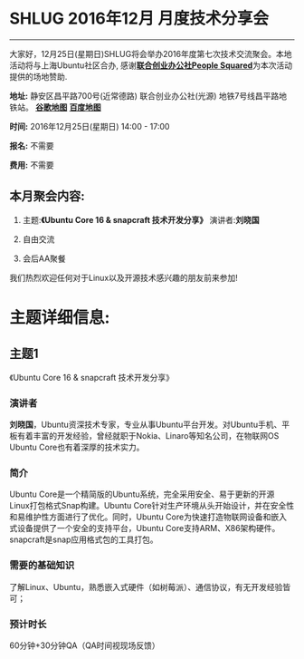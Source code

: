 # SHLUG 2016年12月 月度技术分享会
--------------------------------------------------------------------------------
大家好，12月25日(星期日)SHLUG将会举办2016年度第七次技术交流聚会。本地活动将与上海Ubuntu社区合办, 感谢[**联合创业办公社People Squared**](http://www.people-squared.com/lighthouse.html)为本次活动提供的场地赞助.


**地址:** 静安区昌平路700号(近常德路) 联合创业办公社(光源) 地铁7号线昌平路地铁站。 [**谷歌地图**](https://goo.gl/maps/3XjoQjKra6m) [**百度地图**](http://j.map.baidu.com/fZ8PH)


**时间:** 2016年12月25日(星期日) 14:00 - 17:00

**报名:** 不需要

**费用:** 不需要

本月聚会内容:
---------------
1. 主题:**《Ubuntu Core 16 & snapcraft 技术开发分享》** 演讲者:**刘晓国**

2. 自由交流

3. 会后AA聚餐

我们热烈欢迎任何对于Linux以及开源技术感兴趣的朋友前来参加!

# 主题详细信息:
## 主题1
《Ubuntu Core 16 & snapcraft 技术开发分享》

### 演讲者
**刘晓国**，Ubuntu资深技术专家，专业从事Ubuntu平台开发。对Ubuntu手机、平板有着丰富的开发经验，曾经就职于Nokia、Linaro等知名公司，在物联网OS Ubuntu Core也有着深厚的技术实力。

### 简介
Ubuntu Core是一个精简版的Ubuntu系统，完全采用安全、易于更新的开源Linux打包格式Snap构建。Ubuntu Core针对生产环境从头开始设计，并在安全性和易维护性方面进行了优化。同时，Ubuntu Core为快速打造物联网设备和嵌入式设备提供了一个安全的支持平台，Ubuntu Core支持ARM、X86架构硬件。snapcraft是snap应用格式包的工具打包。

### 需要的基础知识
了解Linux、Ubuntu，熟悉嵌入式硬件（如树莓派）、通信协议，有无开发经验皆可；

### 预计时长
60分钟+30分钟QA（QA时间视现场反馈）
